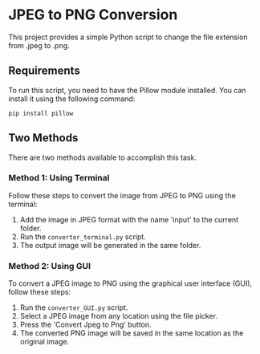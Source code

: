 # JPEG to PNG Conversion

This project provides a simple Python script to change the file extension from .jpeg to .png.

## Requirements
To run this script, you need to have the Pillow module installed. You can install it using the following command:

```
pip install pillow
```

## Two Methods

There are two methods available to accomplish this task.

### Method 1: Using Terminal
Follow these steps to convert the image from JPEG to PNG using the terminal:

1. Add the image in JPEG format with the name 'input' to the current folder.
2. Run the `converter_terminal.py` script.
3. The output image will be generated in the same folder.

### Method 2: Using GUI
To convert a JPEG image to PNG using the graphical user interface (GUI), follow these steps:

1. Run the `converter_GUI.py` script.
2. Select a JPEG image from any location using the file picker.
3. Press the 'Convert Jpeg to Png' button.
4. The converted PNG image will be saved in the same location as the original image.

